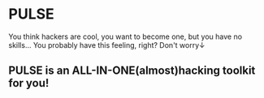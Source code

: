 # PULSE
You think hackers are cool, you want to become one, but you have no skills... 
You probably have this feeling, right? Don't worry↓
## PULSE is an ALL-IN-ONE(almost)hacking toolkit for you!
